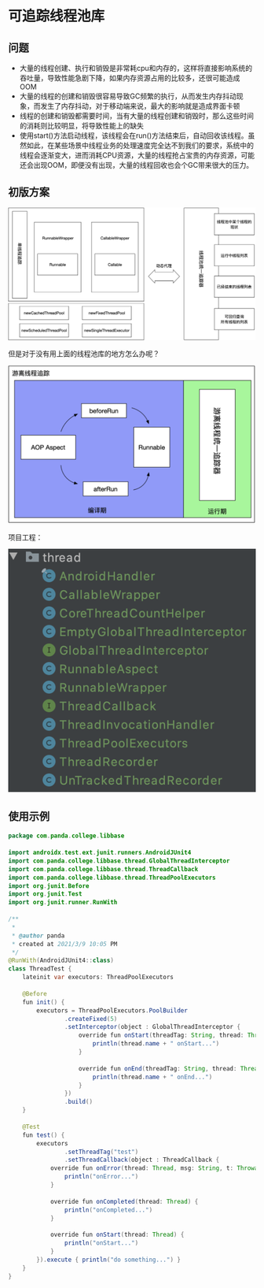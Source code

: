 # 可追踪线程池库

## 问题

* 大量的线程创建、执行和销毁是非常耗cpu和内存的，这样将直接影响系统的吞吐量，导致性能急剧下降，如果内存资源占用的比较多，还很可能造成OOM
* 大量的线程的创建和销毁很容易导致GC频繁的执行，从而发生内存抖动现象，而发生了内存抖动，对于移动端来说，最大的影响就是造成界面卡顿
* 线程的创建和销毁都需要时间，当有大量的线程创建和销毁时，那么这些时间的消耗则比较明显，将导致性能上的缺失
* 使用start()方法启动线程，该线程会在run()方法结束后，自动回收该线程。虽然如此，在某些场景中线程业务的处理速度完全达不到我们的要求，系统中的线程会逐渐变大，进而消耗CPU资源，大量的线程抢占宝贵的内存资源，可能还会出现OOM，即便没有出现，大量的线程回收也会个GC带来很大的压力。

## 初版方案

![](t1.png)

但是对于没有用上面的线程池库的地方怎么办呢？

![](t2.png)

项目工程：

![](t3.png)

## 使用示例

```java
package com.panda.college.libbase

import androidx.test.ext.junit.runners.AndroidJUnit4
import com.panda.college.libbase.thread.GlobalThreadInterceptor
import com.panda.college.libbase.thread.ThreadCallback
import com.panda.college.libbase.thread.ThreadPoolExecutors
import org.junit.Before
import org.junit.Test
import org.junit.runner.RunWith

/**
 *
 * @author panda
 * created at 2021/3/9 10:05 PM
 */
@RunWith(AndroidJUnit4::class)
class ThreadTest {
    lateinit var executors: ThreadPoolExecutors

    @Before
    fun init() {
        executors = ThreadPoolExecutors.PoolBuilder
                .createFixed(5)
                .setInterceptor(object : GlobalThreadInterceptor {
                    override fun onStart(threadTag: String, thread: Thread) {
                        println(thread.name + " onStart...")
                    }

                    override fun onEnd(threadTag: String, thread: Thread) {
                        println(thread.name + " onEnd...")
                    }
                })
                .build()
    }

    @Test
    fun test() {
        executors
                .setThreadTag("test")
                .setThreadCallback(object : ThreadCallback {
            override fun onError(thread: Thread, msg: String, t: Throwable) {
                println("onError...")
            }

            override fun onCompleted(thread: Thread) {
                println("onCompleted...")
            }

            override fun onStart(thread: Thread) {
                println("onStart...")
            }
        }).execute { println("do something...") }
    }
}
```

